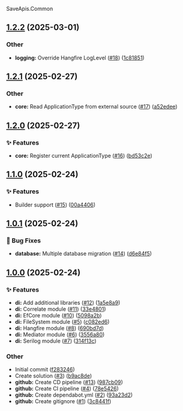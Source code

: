 SaveApis.Common
<a name="1.2.2"></a>
## [1.2.2](https://www.github.com/SaveApis/SaveApis.Common/releases/tag/v1.2.2) (2025-03-01)

### Other

* **logging:** Override Hangfire LogLevel ([#18](https://www.github.com/SaveApis/SaveApis.Common/issues/18)) ([1c81851](https://www.github.com/SaveApis/SaveApis.Common/commit/1c81851593e5f824ded35d1e45977ed52073666e))

<a name="1.2.1"></a>
## [1.2.1](https://www.github.com/SaveApis/SaveApis.Common/releases/tag/v1.2.1) (2025-02-27)

### Other

* **core:** Read ApplicationType from external source ([#17](https://www.github.com/SaveApis/SaveApis.Common/issues/17)) ([a52edee](https://www.github.com/SaveApis/SaveApis.Common/commit/a52edeeaf0c39df095c0b364562a76cc8420ec0a))

<a name="1.2.0"></a>
## [1.2.0](https://www.github.com/SaveApis/SaveApis.Common/releases/tag/v1.2.0) (2025-02-27)

### ✨ Features

* **core:** Register current ApplicationType ([#16](https://www.github.com/SaveApis/SaveApis.Common/issues/16)) ([bd53c2e](https://www.github.com/SaveApis/SaveApis.Common/commit/bd53c2edfbbeb45ffb2e02a86e0d89cc4cddb38a))

<a name="1.1.0"></a>
## [1.1.0](https://www.github.com/SaveApis/SaveApis.Common/releases/tag/v1.1.0) (2025-02-24)

### ✨ Features

* Builder support ([#15](https://www.github.com/SaveApis/SaveApis.Common/issues/15)) ([00a4406](https://www.github.com/SaveApis/SaveApis.Common/commit/00a4406a4914f2cd7c2dcd612521fbea5e481d88))

<a name="1.0.1"></a>
## [1.0.1](https://www.github.com/SaveApis/SaveApis.Common/releases/tag/v1.0.1) (2025-02-24)

### 🐛 Bug Fixes

* **database:** Multiple database migration ([#14](https://www.github.com/SaveApis/SaveApis.Common/issues/14)) ([d6e84f5](https://www.github.com/SaveApis/SaveApis.Common/commit/d6e84f5a1d8d3949b856cd8f1276f6d9a76d5e92))

<a name="1.0.0"></a>
## [1.0.0](https://www.github.com/SaveApis/SaveApis.Common/releases/tag/v1.0.0) (2025-02-24)

### ✨ Features

* **di:** Add additional libraries ([#12](https://www.github.com/SaveApis/SaveApis.Common/issues/12)) ([1a5e8a9](https://www.github.com/SaveApis/SaveApis.Common/commit/1a5e8a938fc8629177cd44fcaf87ef952dc2ee10))
* **di:** Correlate module ([#11](https://www.github.com/SaveApis/SaveApis.Common/issues/11)) ([33e4801](https://www.github.com/SaveApis/SaveApis.Common/commit/33e480166396d7dbc42baf783e7c88bd5445678b))
* **di:** EfCore module ([#10](https://www.github.com/SaveApis/SaveApis.Common/issues/10)) ([5098a2b](https://www.github.com/SaveApis/SaveApis.Common/commit/5098a2b3916086ececad7b5b98a1ee636edf43ce))
* **di:** FileSystem module ([#5](https://www.github.com/SaveApis/SaveApis.Common/issues/5)) ([c082ed6](https://www.github.com/SaveApis/SaveApis.Common/commit/c082ed620594ebf0e579422ae384733a978406b7))
* **di:** Hangfire module ([#8](https://www.github.com/SaveApis/SaveApis.Common/issues/8)) ([690bd7d](https://www.github.com/SaveApis/SaveApis.Common/commit/690bd7dd97863b0ce499a72dd76c3a4a47b5073b))
* **di:** Mediator module ([#6](https://www.github.com/SaveApis/SaveApis.Common/issues/6)) ([3556a80](https://www.github.com/SaveApis/SaveApis.Common/commit/3556a80df9b948e5dd166c21bc367ee096460f88))
* **di:** Serilog module ([#7](https://www.github.com/SaveApis/SaveApis.Common/issues/7)) ([314f13c](https://www.github.com/SaveApis/SaveApis.Common/commit/314f13ca968ccd83aa21d545e4b38e0bdb83886a))

### Other

* Initial commit ([f283246](https://www.github.com/SaveApis/SaveApis.Common/commit/f283246ee213a62183da49cc950141f9ebb67074))
* Create solution ([#3](https://www.github.com/SaveApis/SaveApis.Common/issues/3)) ([b9ac8de](https://www.github.com/SaveApis/SaveApis.Common/commit/b9ac8deb2086fc96731b88a02140b368cc65a071))
* **github:** Create CD pipeline ([#13](https://www.github.com/SaveApis/SaveApis.Common/issues/13)) ([987cb09](https://www.github.com/SaveApis/SaveApis.Common/commit/987cb09a3bb6284011ad9619227de5a66b4b7b8f))
* **github:** Create CI pipeline ([#4](https://www.github.com/SaveApis/SaveApis.Common/issues/4)) ([78e5426](https://www.github.com/SaveApis/SaveApis.Common/commit/78e5426dbc4ab366f8f5ec5e34eecd48623fcbfd))
* **github:** Create dependabot.yml ([#2](https://www.github.com/SaveApis/SaveApis.Common/issues/2)) ([93a23d2](https://www.github.com/SaveApis/SaveApis.Common/commit/93a23d2ede3bc76132fb619901ba4326c0c9eb5e))
* **github:** Create gitignore ([#1](https://www.github.com/SaveApis/SaveApis.Common/issues/1)) ([3c8441f](https://www.github.com/SaveApis/SaveApis.Common/commit/3c8441fc187d096cdb24318239eeed063cb67a9a))

